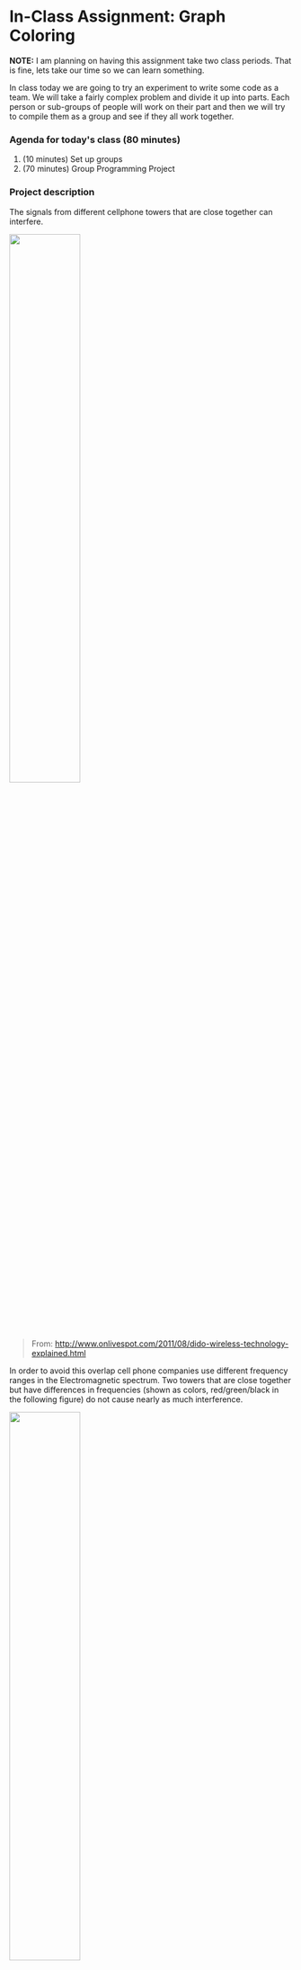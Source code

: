 # In-Class Assignment: Graph Coloring 

**NOTE:** I am planning on having this assignment take two class periods. That is fine, lets take our time so we can learn something.

In class today we are going to try an experiment to write some code as a team.  We will take a fairly complex problem and divide it up into parts. Each person or sub-groups of people will work on their part and then we will try to compile them as a group and see if they all work together.  

### Agenda for today's class (80 minutes)

1. (10 minutes) Set up groups
2. (70 minutes) Group Programming Project

### Project description

The signals from different cellphone towers that are close together can interfere.  

<img src="http://2.bp.blogspot.com/-X7XJfnPb6xU/TjZfTmAd9CI/AAAAAAAAAF0/3eGarXigOQE/s1600/dido1.jpg" width="50%">  

> From: http://www.onlivespot.com/2011/08/dido-wireless-technology-explained.html

In order to avoid this overlap cell phone companies use different frequency ranges in the Electromagnetic spectrum.  Two towers that are close together but have differences in frequencies (shown as colors, red/green/black in the following figure) do not cause nearly as much interference. 

<img src="http://2.bp.blogspot.com/-M4olRy6O-v4/TjZghvwq3KI/AAAAAAAAAF4/GtOd6Db-su4/s1600/dido2.jpg" width = "50%">

> From:  http://www.onlivespot.com/2011/08/dido-wireless-technology-explained.html

However, cellphone towers are never distributed in such an even pattern.   Consider the following map which shows the location of cell towers around Michigan State.

<img src='https://lh6.googleusercontent.com/qSPlrmlnBqN7JZu_U_zaOydbFhekPtQhYk2s0fmMo__5YktgYXWuenVkKATZ0uaDNfrex51kUW8SseGjFMMcL8yYPcuMc3_o5H125HMzvI1wd91ZM8XV98tLx23-=w740' width = "50%">

> From: [http://www.antennasearch.com/](http://www.antennasearch.com/)

Another problem is that cellphone companies have to pay for each frequency range they use.  So they would like minimize the number of frequencies that they need to purchase while also minimizing the interference between the cell towers. 

Today we are going to go though the steps to solve this problem using graph theory.

---

# 1. Setting up Groups

Use the following Google document to share notes with the other members of your team.

- [Google Document](https://docs.google.com/document/d/1BS_n0P-a_TenNtcEHU3mT6T2K5PGu4qFNi6YZb5MNqk/edit?usp=sharing)

|   | Team A | Team B|
|---|--------|-------|
| **_Download_** | Boeing | Ford |
| **_Knn_** |  Hope Village | AFRL|
| **_Graph Coloring_** | Argonne |  Neogen | 
| **_Map Plot_** | Old Nation | QSIDE | 
| **_Management_** | Kelloggs  | Delta Dental  |

----
<a name="Group_programming_Project"></a>
# 2. Group programming Project

I have broken the project down the following programming components:

1. [Download and import the data](#S1)
2. [Calculate k Nearest Neighbors](#S2)
3. [Greedy Graph Coloring](#S3)
4. [Plot tower colors on a map](#S4)
5. [Management Group](#S5)

Assuming we get all of these steps written as functions we could imagine a program of the following form

```
locations = downloadTowerData(filename)
graph = kNN(locations,k)
colors = GreedyGraphColoring(graph, M)
mapplot(locations, colors)
```

Where each of the variables are of the following types:

- ```locations``` - $n \times 2$ numpy array of longitude and latitude point locations. (Similar to what we did in the pre-class)
- ```graph``` - adjacency matrix represented as a matrix.
- ```colors``` - $n$ list of numbers representing colors.  Is just indexes in the range $0-M$ where $M$ is just the number of colors we need to assign. 

We are going to try to write each component separately and then assemble them as a class. 

&#9989; **<font color=red>DO THIS:</font>** As a class break up evenly into groups, one group for each of the four steps plus a "management" group.  

The management group will create a git repository and share it with the class. It is their job to organize the functions together while individual groups work on them.  I recommend having each group generate a python file for their function with the end goal of getting something like the following working:

```python
from downloadTowerData import downloadTowerData
from kNN import kNN
from GreedyGraphColoring import GreedyGraphColoring
from mapplot import mapplot

locations = downloadTowerData(filename)
graph = kNN(locations,k)
colors = GreedyGraphColoring(graph, M)
mapplot(locations, colors)

```

For the other groups you should do the following:

1. First, write a stub function for your part. A stub function provides the inputs and outputs in a format that can be tested by the other groups. We need to agree and share stub functions using the git repository. (this is probably as far as we will get today).  **_NOTE:_** Make sure you get this done first before writing your main program.  
2. After each step graph or plot the output to make sure it is in the expect form.  
3. Write some test functions that send different data into your function and make sure it works as expected.
4. Update your stub function with the final version in the git repository. 

Key to the success of this project is careful communication between the groups.  If a group gets done early and join the management group to help each other out. Good luck!


----
<a name="S1"></a>
## Group 1: Download and import the data


```
locations = downloadTowerData(filename)
```

We will be using antenna data from the following website:

http://www.antennasearch.com/

Download a csv file from the above website for all of the towers in a 4.0 Mile radius from the MSU engineering building (567 Wilson Road, East Landing, MI 58824). 

&#9989; **<font color=red>DO THIS:</font>** Write a ```importTowerData``` stub function that ignores the input and returns a random $n \times 2$ set of points where $n$ is the number of towers. 

&#9989; **<font color=red>DO THIS:</font>** Write a ```importTowerData``` function to load the file into Python and generate a list of latitude and longitude for the towers. Output the points as a $n \times 2$ where $n$ is the number of towers. 

----
<a name="S2"></a>
## Group 2: Calculate K-Nearest Neighbors


```
graph = kNN(locations,k)
```

&#9989; **<font color=red>DO THIS:</font>** Write a function that takes a set of points as an $n \times 2$ numpy matrix and returns a random graph in the form of a python dictionary.  Doesn't have to be complex just something that can be easily passed on to the graph coloring function. 


&#9989; **<font color=red>DO THIS:</font>** Write a function that takes a set of points as an $n \times 2$ numpy matrix and returns an adjacency graph (in the form of a python dictionary).  More information about the algorithm can be found here:

https://en.wikipedia.org/wiki/Nearest_neighbor_graph

Basically the algorithm loops though all of the points and finds the nearest neighbor to each point.  


NOTE: This is what was attempted in the pre-class assignment.  Focus on generating a nearest neighbor algorithm that generates a dictionary and use the stub function from the pre-class to test the graph.  

----
<a name="S3"></a>
## Group 3: Greedy Graph Coloring


```
colors = GreedyGraphColoring(graph, M)
```

&#9989; **<font color=red>DO THIS:</font>** Write a stub function that takes a dictionary as an input and assigns a random color to each point in the graph. The colors will be represented as list of numbered indexes  0−M.

&#9989; **<font color=red>DO THIS:</font>** Write a function that takes a dictionary as an input and applies the  greedy graph coloring algorithm on the network.  It is highly recommended that you find a library that has already implemented greedy graph coloring but you can write the algorithm if you want. Hint there is a lot of descriptions of greedy graph coloring on google.

HINT: If you use an external library, the hardest part of this algorithm may be data converting from a dictionary to whatever format the library uses.  If done right, it is possible that the function is just a bunch of lines of code.  

----
<a name="S4"></a>
## Group 4 : Plot tower colors on a map


```
mapplot(locations, colors)
```

&#9989; **<font color=red>DO THIS:</font>** Write a stub function that takes a graph (as a dictionary) and a list of color indexes (as a list) and plots them.  The stub function can just use a simple ```scatter``` plot.  

&#9989; **<font color=red>DO THIS:</font>** This one is a little tricky so extend the stub function to then color the plot using the color indexes.  Assign a unique color for each index.  We can assume a finite indexes of 4-5 colors but think about how the function should handle the case with a very large $M$. 

&#9989; **<font color=red>DO THIS:</font>** Write a function that takes a graph and a list of color indexes and plots them on a map of Michigan State. Similar to the following:

<img src="https://lh6.googleusercontent.com/qSPlrmlnBqN7JZu_U_zaOydbFhekPtQhYk2s0fmMo__5YktgYXWuenVkKATZ0uaDNfrex51kUW8SseGjFMMcL8yYPcuMc3_o5H125HMzvI1wd91ZM8XV98tLx23-=w740" width="33%">


Hint: I highly recommend using the [folium](https://python-visualization.github.io/folium) library. 

Written by Dr. Dirk Colbry, Michigan State University
<a rel="license" href="http://creativecommons.org/licenses/by-nc/4.0/"><img alt="Creative Commons License" style="border-width:0" src="https://i.creativecommons.org/l/by-nc/4.0/88x31.png" /></a><br />This work is licensed under a <a rel="license" href="http://creativecommons.org/licenses/by-nc/4.0/">Creative Commons Attribution-NonCommercial 4.0 International License</a>.
